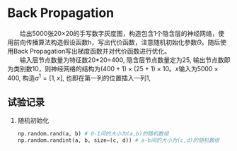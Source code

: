 # Back Propagation
&emsp;&emsp;给出5000张20$\times$20的手写数字灰度图，构造包含1个隐含层的神经网络，使用前向传播算法构造假设函数h，写出代价函数，注意随机初始化参数$\Theta$。随后使用Back Propagation写出梯度函数并对代价函数进行优化。
<br>
&emsp;&emsp;输入层节点数量为特征数20*20=400, 隐含层节点数量定为25, 输出节点数即为类别数10，则神经网络的结构为$(400+1)\times(25+1)\times10$。$x$输入为$5000\times400$, 构造$a^1=[1, x]$, 也即在第一列的位置插入一列1, 

## 试验记录
1. 随机初始化
   ```python
   np.random.rand(a, b) # 0-1间的大小为(a,b)的随机数组
   np.random.randint(a, b, size=(c, d)) # a-b间的大小为(c,d)的随机数组
   ```